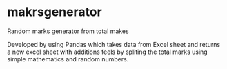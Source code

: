 # makrsgenerator
Random marks  generator from total makes

Developed by using Pandas which takes data from Excel sheet and returns a new excel sheet with additions feels by spliting the total marks using simple mathematics and random numbers.
